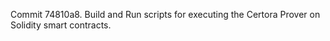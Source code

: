 Commit 74810a8.                    Build and Run scripts for executing the Certora Prover on Solidity smart contracts.